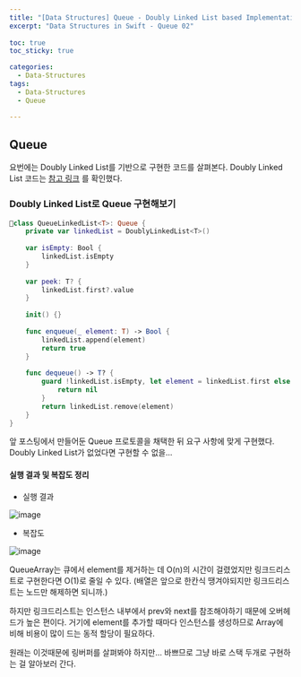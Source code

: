 ```yaml
---
title: "[Data Structures] Queue - Doubly Linked List based Implementation"
excerpt: "Data Structures in Swift - Queue 02"
  
toc: true
toc_sticky: true

categories:
  - Data-Structures
tags:
  - Data-Structures
  - Queue

---
```


## Queue

요번에는 Doubly Linked List를 기반으로 구현한 코드를 살펴본다.
Doubly Linked List 코드는 [참고 링크](https://github.com/DanJeong-KR/DataStructures-and-Algorithms-in-Swift/blob/master/Queue/Sources/DoublyLinkedList.swift) 를 확인했다.

### Doubly Linked List로 Queue 구현해보기

```swift
class QueueLinkedList<T>: Queue {
    private var linkedList = DoublyLinkedList<T>()
    
    var isEmpty: Bool {
        linkedList.isEmpty
    }
    
    var peek: T? {
        linkedList.first?.value
    }
    
    init() {}
    
    func enqueue(_ element: T) -> Bool {
        linkedList.append(element)
        return true
    }
    
    func dequeue() -> T? {
        guard !linkedList.isEmpty, let element = linkedList.first else {
            return nil
        }
        return linkedList.remove(element)
    }
}
```

앞 포스팅에서 만들어둔 Queue 프로토콜을 채택한 뒤 요구 사항에 맞게 구현했다.
Doubly Linked List가 없었다면 구현할 수 없을...

#### 실행 결과 및 복잡도 정리

- 실행 결과

![image](https://user-images.githubusercontent.com/22000470/182015494-65eed78a-a133-4c85-b4ee-fbeae47df858.png)

- 복잡도

![image](https://user-images.githubusercontent.com/22000470/182015593-b12b42d5-61ed-429b-aa8a-bf61605fff53.png)

QueueArray는 큐에서 element를 제거하는 데 O(n)의 시간이 걸렸었지만 링크드리스트로 구현한다면 O(1)로 줄일 수 있다. (배열은 앞으로 한칸식 땡겨야되지만 링크드리스트는 노드만 해제하면 되니까.)

하지만 링크드리스트는 인스턴스 내부에서 prev와 next를 참조해야하기 때문에 오버헤드가 높은 편이다. 거기에 element를 추가할 때마다 인스턴스를 생성하므로 Array에 비해 비용이 많이 드는 동적 할당이 필요하다. 

원래는 이것때문에 링버퍼를 살펴봐야 하지만... 바쁘므로 그냥 바로 스택 두개로 구현하는 걸 알아보러 간다.

